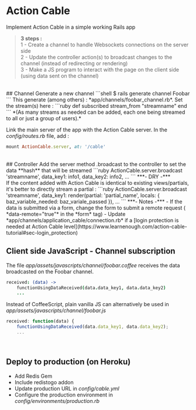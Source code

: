# Action Cable
Implement Action Cable in a simple working Rails app



> **3 steps :** <br>
> 1 - Create a channel to handle Websockets connections on the server side<br>
> 2 - Update the controller action(s) to broadcast changes to the channel (instead of redirecting or rendering)<br>
> 3 - Make a JS program to interact with the page on the client side (using data sent on the channel)

<br>
## Channel
Generate a new channel 
```shell
$ rails generate channel Foobar
```
This generate (among others) : *app/channels/foobar_channel.rb*. Set the stream(s) here :
```ruby
def subscribed
    stream_from "streamname"
end
```
*(As many streams as needed can be added, each one being streamed to all or just a group of users).*

Link the main server of the app with the Action Cable server. In the *config/routes.rb* file, add :
```ruby
mount ActionCable.server, at: '/cable'
```
<br>
## Controller
Add the server method .broadcast to the controller to set the data **hash** that will be streamed
```ruby
ActionCable.server.broadcast 'streamname',
                                data_key1: info1,
                                data_key2: info2,
                                ...
```
***- DRY -*** <br>
If the content added with Action Cable is identical to existing views/partials, it's better to directly stream a partial :
```ruby
ActionCable.server.broadcast 'streamname',
                                data_key1: render(partial: 'partial_name', locals: { baz_variable_needed: baz_variale_passed }),
                                ...
```
***- Notes -*** 
- If the data is submitted via a form, change the form to submit a remote request ( *data-remote="true"* in the *form* tag)
- Update *app/channels/application_cable/connection.rb* if a [login protection is needed at Action Cable level](https://www.learnenough.com/action-cable-tutorial#sec-login_protection)
<br>

## Client side JavaScript - Channel subscription
The file *app/assets/javascripts/channel/foobar.coffee* receives the data broadcasted on the Foobar channel.
```coffee
received: (data) ->
    functionUsingDataReceived(data.data_key1, data.data_key2)
    ...
```
Instead of CoffeeScript, plain vanilla JS can alternatively be used in *app/assets/javascripts/channel/foobar.js*
```javascript
received: function(data) {
    functionUsingDataReceived(data.data_key1, data.data_key2);
    ...
```
<br>

## Deploy to production (on Heroku)
- Add Redis Gem
- Include redistogo addon
- Update production URL in *config/cable.yml*
- Configure the production environment in *config/environments/production.rb*
